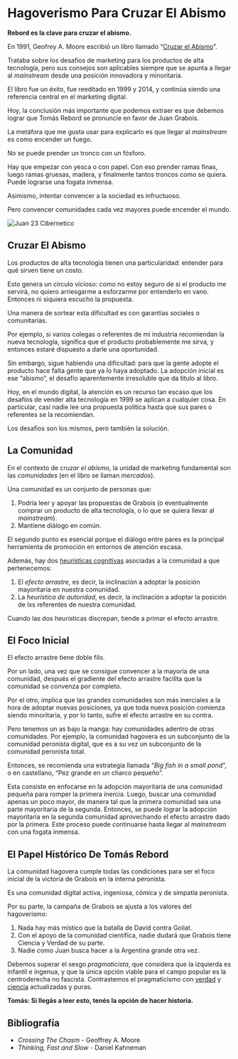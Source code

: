 # Hagoverismo Para Cruzar El Abismo

**Rebord es la clave para cruzar el abismo.**

En 1991, Geofrey A. Moore escribió un libro llamado “[Cruzar el Abismo](https://en.wikipedia.org/wiki/Crossing_the_Chasm)”.

Trataba sobre los desafíos de marketing para los productos de alta tecnología, pero sus consejos son aplicables siempre que se apunta a llegar al *mainstream* desde una posición innovadora y minoritaria.

El libro fue un éxito, fue reeditado en 1999 y 2014, y continúa siendo una referencia central en el marketing digital. 

Hoy, la conclusión más importante que podemos extraer es que debemos lograr que Tomás Rebord se pronuncie en favor de Juan Grabois.

La metáfora que me gusta usar para explicarlo es que llegar al *mainstream* es como encender un fuego. 

No se puede prender un tronco con un fósforo. 

Hay que empezar con yesca o con papel. Con eso prender ramas finas, luego ramas gruesas, madera, y finalmente tantos troncos como se quiera. Puede lograrse una fogata inmensa.

Asimismo, intentar convencer a la sociedad es infructuoso.

Pero convencer comunidades cada vez mayores puede encender el mundo.

![Juan 23 Cibernetico](https://juanveintitres.github.io/grabornetica/imagenes/juan23-5.png)

## Cruzar El Abismo

Los productos de alta tecnología tienen una particularidad: entender para qué sirven tiene un costo.

Esto genera un círculo vicioso: como no estoy seguro de si el producto me servirá, no quiero arriesgarme a esforzarme por entenderlo en vano. Entonces ni siquiera escucho la propuesta.

Una manera de sortear esta dificultad es con garantías sociales o comunitarias.

Por ejemplo, si varios colegas o referentes de mi industria recomiendan la nueva tecnología, significa que el producto probablemente me sirva, y entonces estaré dispuesto a darle una oportunidad.

Sin embargo, sigue habiendo una dificultad: para que la gente adopte el producto hace falta gente que ya lo haya adoptado. La adopción inicial es ese “abismo”, el desafío aparentemente irresoluble que da título al libro.

Hoy, en el mundo digital, la atención es un recurso tan escaso que los desafíos de vender alta tecnología en 1999 se aplican a cualquier cosa. En particular, casi nadie lee una propuesta política hasta que sus pares o referentes se la recomiendan. 

Los desafíos son los mismos, pero también la solución.

## La Comunidad

En el contexto de *cruzar el abismo*, la unidad de marketing fundamental son las *comunidades* (en el libro se llaman *mercados*). 

Una comunidad es un conjunto de personas que:

1. Podría leer y apoyar las propuestas de Grabois (o eventualmente comprar un producto de alta tecnología, o lo que se quiera llevar al *mainstream*).
2. Mantiene diálogo en común.

El segundo punto es esencial porque el diálogo entre pares es la principal herramienta de promoción en entornos de atención escasa.

Además, hay dos [heurísticas cognitivas](https://es.wikipedia.org/wiki/Heur%C3%ADstica_del_juicio) asociadas a la comunidad a que pertenecemos:

1. El *efecto arrastre*, es decir, la inclinación a adoptar la posición mayoritaria en nuestra comunidad.
2. La *heurística de autoridad*, es decir, la inclinación a adoptar la posición de lxs referentes de nuestra comunidad.

Cuando las dos heurísticas discrepan, tiende a primar el efecto arrastre.

## El Foco Inicial

El efecto arrastre tiene doble filo. 

Por un lado, una vez que se consigue convencer a la mayoría de una comunidad, después el gradiente del efecto arrastre facilita que la comunidad se convenza por completo.

Por el otro, implica que las grandes comunidades son más inerciales a la hora de adoptar nuevas posiciones, ya que toda nueva posición comienza siendo minoritaria, y por lo tanto, sufre el efecto arrastre en su contra.

Pero tenemos un as bajo la manga: hay comunidades adentro de otras comunidades. Por ejemplo, la comunidad hagovera es un subconjunto de la comunidad peronista digital, que es a su vez un subconjunto de la comunidad peronista total.

Entonces, se recomienda una estrategia llamada “*Big fish in a small pond*”, o en castellano, “Pez grande en un charco pequeño”.

Esta consiste en enfocarse en la adopción mayoritaria de una comunidad pequeña para romper la primera inercia. Luego, buscar una comunidad apenas un poco mayor, de manera tal que la primera comunidad sea una parte mayoritaria de la segunda. Entonces, se puede lograr la adopción mayoritaria en la segunda comunidad aprovechando el efecto arrastre dado por la primera. Este proceso puede continuarse hasta llegar al *mainstream* con una fogata inmensa.

## El Papel Histórico De Tomás Rebord

La comunidad hagovera cumple todas las condiciones para ser el foco inicial de la victoria de Grabois en la interna peronista.

Es una comunidad digital activa, ingeniosa, cómica y de simpatía peronista. 

Por su parte, la campaña de Grabois se ajusta a los valores del hagoverismo:

1. Nada hay más místico que la batalla de David contra Goliat.
2. Con el apoyo de la comunidad científica, nadie dudará que Grabois tiene Ciencia y Verdad de su parte.
3. Nadie como Juan busca hacer a la Argentina grande otra vez.

Debemos superar el sesgo *pragmaticista*, que considera que la izquierda es infantil e ingenua, y que la única opción viable para el campo popular es la centroderecha no fascista. Contrastemos el pragmaticismo con [verdad](https://juanveintitres.github.io/grabornetica/blog/grabois-loteria-boca) y [ciencia](https://juanveintitres.github.io/grabornetica/blog/juguemos-en-extremistan) actualizadas y puras.

**Tomás: Si llegás a leer esto, tenés la opción de hacer historia.**

## Bibliografía

- *Crossing The Chasm -* Geoffrey A. Moore
- *Thinking, Fast and Slow* - Daniel Kahneman
